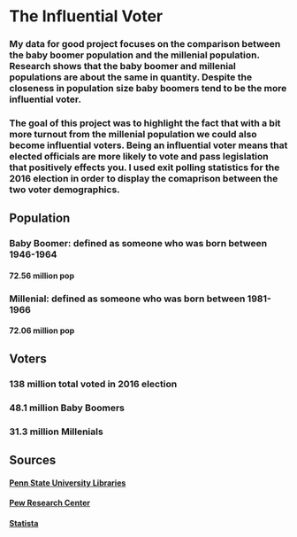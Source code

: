 # The Influential Voter
### My data for good project focuses on the comparison between the baby boomer population and the millenial population.  Research shows that the baby boomer and millenial populations are about the same in quantity.  Despite the closeness in population size baby boomers tend to be the more influential voter.  

### The goal of this project was to highlight the fact that with a bit more turnout from the millenial population we could also become influential voters.  Being an influential voter means that elected officials are more likely to vote and pass legislation that positively effects you. I used exit polling statistics for the 2016 election in order to display the comaprison between the two voter demographics.

## Population
### Baby Boomer: defined as someone who was born between 1946-1964
#### 72.56 million pop
### Millenial: defined as someone who was born between 1981-1966
#### 72.06 million pop

## Voters
### 138 million total voted in 2016 election
### 48.1 million Baby Boomers
### 31.3 million Millenials 

## Sources
#### [Penn State University Libraries](https://guides.libraries.psu.edu/post-election-2016/voter-turnout)
#### [Pew Research Center](https://www.pewresearch.org/fact-tank/2017/07/31/gen-zers-millennials-and-gen-xers-outvoted-boomers-and-older-generations-in-2016-election/ft_19-05-20_millennialvotersupdate_moregenxers_updated/)
#### [Statista](https://www.statista.com/statistics/797321/us-population-by-generation/)

